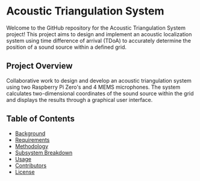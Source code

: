 # Acoustic Triangulation System
Welcome to the GitHub repository for the Acoustic Triangulation System project! This project aims to design and implement an acoustic localization system using time difference of arrival (TDoA) to accurately determine the position of a sound source within a defined grid.
## Project Overview
Collaborative work to design and develop an acoustic triangulation system using two Raspberry Pi Zero's and 4 MEMS microphones. The system calculates two-dimensional coordinates of the sound source within the grid and displays the results through a graphical user interface.
## Table of Contents
- [Background](#background)
- [Requirements](#requirements)
- [Methodology](#methodology)
- [Subsystem Breakdown](#subsystem-breakdown)
- [Usage](#usage)
- [Contributors](#contributors)
- [License](#license)
